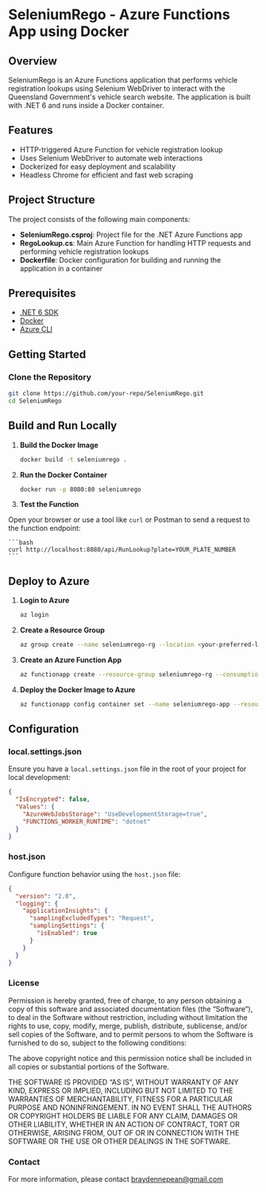 # SeleniumRego - Azure Functions App using Docker

## Overview

SeleniumRego is an Azure Functions application that performs vehicle registration lookups using Selenium WebDriver to interact with the Queensland Government's vehicle search website. The application is built with .NET 6 and runs inside a Docker container.

## Features

- HTTP-triggered Azure Function for vehicle registration lookup
- Uses Selenium WebDriver to automate web interactions
- Dockerized for easy deployment and scalability
- Headless Chrome for efficient and fast web scraping

## Project Structure

The project consists of the following main components:

- **SeleniumRego.csproj**: Project file for the .NET Azure Functions app
- **RegoLookup.cs**: Main Azure Function for handling HTTP requests and performing vehicle registration lookups
- **Dockerfile**: Docker configuration for building and running the application in a container

## Prerequisites

- [.NET 6 SDK](https://dotnet.microsoft.com/download/dotnet/6.0)
- [Docker](https://www.docker.com/get-started)
- [Azure CLI](https://docs.microsoft.com/en-us/cli/azure/install-azure-cli)

## Getting Started

### Clone the Repository

```bash
git clone https://github.com/your-repo/SeleniumRego.git
cd SeleniumRego
```
## Build and Run Locally

1. **Build the Docker Image**

    ```bash
    docker build -t seleniumrego .
    ```

2. **Run the Docker Container**

    ```bash
    docker run -p 8080:80 seleniumrego
    ```

3. **Test the Function**

Open your browser or use a tool like `curl` or Postman to send a request to the function endpoint:

    ```bash
    curl http://localhost:8080/api/RunLookup?plate=YOUR_PLATE_NUMBER
    ```

## Deploy to Azure

1. **Login to Azure**

    ```bash
    az login
    ```

2. **Create a Resource Group**

    ```bash
    az group create --name seleniumrego-rg --location <your-preferred-location>
    ```

3. **Create an Azure Function App**

    ```bash
    az functionapp create --resource-group seleniumrego-rg --consumption-plan-location <your-preferred-location> --runtime dotnet --functions-version 4 --name seleniumrego-app --storage-account <your-storage-account>
    ```

4. **Deploy the Docker Image to Azure**

    ```bash
    az functionapp config container set --name seleniumrego-app --resource-group seleniumrego-rg --docker-custom-image-name <your-dockerhub-username>/seleniumrego:latest
    ```

## Configuration

### local.settings.json

Ensure you have a `local.settings.json` file in the root of your project for local development:

```json
{
  "IsEncrypted": false,
  "Values": {
    "AzureWebJobsStorage": "UseDevelopmentStorage=true",
    "FUNCTIONS_WORKER_RUNTIME": "dotnet"
  }
}
```

### host.json

Configure function behavior using the `host.json` file:

```json
{
  "version": "2.0",
  "logging": {
    "applicationInsights": {
      "samplingExcludedTypes": "Request",
      "samplingSettings": {
        "isEnabled": true
      }
    }
  }
}
```

### License
Permission is hereby granted, free of charge, to any person obtaining a copy of this software and associated documentation files (the “Software”), to deal in the Software without restriction, including without limitation the rights to use, copy, modify, merge, publish, distribute, sublicense, and/or sell copies of the Software, and to permit persons to whom the Software is furnished to do so, subject to the following conditions:

The above copyright notice and this permission notice shall be included in all copies or substantial portions of the Software.

THE SOFTWARE IS PROVIDED “AS IS”, WITHOUT WARRANTY OF ANY KIND, EXPRESS OR IMPLIED, INCLUDING BUT NOT LIMITED TO THE WARRANTIES OF MERCHANTABILITY, FITNESS FOR A PARTICULAR PURPOSE AND NONINFRINGEMENT. IN NO EVENT SHALL THE AUTHORS OR COPYRIGHT HOLDERS BE LIABLE FOR ANY CLAIM, DAMAGES OR OTHER LIABILITY, WHETHER IN AN ACTION OF CONTRACT, TORT OR OTHERWISE, ARISING FROM, OUT OF OR IN CONNECTION WITH THE SOFTWARE OR THE USE OR OTHER DEALINGS IN THE SOFTWARE.


### Contact
For more information, please contact braydennepean@gmail.com
